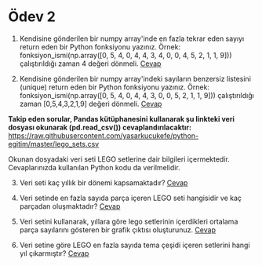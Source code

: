# Ödev 2

1. Kendisine gönderilen bir numpy array'inde en fazla tekrar eden sayıyı return eden bir Python fonksiyonu yazınız. Örnek: fonksiyon_ismi(np.array([0, 5, 4, 0, 4, 4, 3, 4, 0, 0, 4, 5, 2, 1, 1, 9])) çalıştırıldığı zaman 4 değeri dönmeli. [Cevap](cevap_1.py)

2. Kendisine gönderilen bir numpy array'indeki sayıların benzersiz listesini (unique)  return eden bir Python fonksiyonu yazınız. Örnek: fonksiyon_ismi(np.array([0, 5, 4, 0, 4, 4, 3, 0, 0, 5, 2, 1, 1, 9])) çalıştırıldığı zaman [0,5,4,3,2,1,9] değeri dönmeli. [Cevap](cevap_2.py)

**Takip eden sorular, Pandas kütüphanesini kullanarak şu linkteki veri dosyası okunarak (pd.read_csv()) cevaplandırılacaktır:**  https://raw.githubusercontent.com/yasarkucukefe/python-egitim/master/lego_sets.csv

Okunan dosyadaki veri seti LEGO setlerine dair bilgileri içermektedir. Cevaplarınızda kullanılan Python kodu da verilmelidir.

3. Veri seti kaç yıllık bir dönemi kapsamaktadır? [Cevap](cevap_3.py)

4. Veri setinde en fazla sayıda parça içeren LEGO seti hangisidir ve kaç parçadan oluşmaktadır?  [Cevap](cevap_4.py)

5. Veri setini kullanarak, yıllara göre lego setlerinin içerdikleri ortalama parça sayılarını gösteren bir grafik çıktısı oluşturunuz.  [Cevap](cevap_5.py)

6. Veri setine göre LEGO en fazla sayıda tema çeşidi içeren setlerini hangi yıl çıkarmıştır?  [Cevap](cevap_6.py)